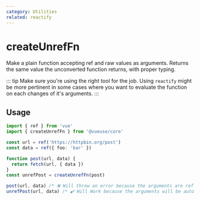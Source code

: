 ```yaml
---
category: Utilities
related: reactify
---
```


# createUnrefFn

Make a plain function accepting ref and raw values as arguments.
Returns the same value the unconverted function returns, with proper typing.

::: tip
Make sure you're using the right tool for the job. Using `reactify`
might be more pertinent in some cases where you want to evaluate the function on each changes of it's arguments.
:::

## Usage

```ts
import { ref } from 'vue'
import { createUnrefFn } from '@vueuse/core'

const url = ref('https://httpbin.org/post')
const data = ref({ foo: 'bar' })

function post(url, data) {
  return fetch(url, { data })
}
const unrefPost = createUnrefFn(post)

post(url, data) /* ❌ Will throw an error because the arguments are refs */
unrefPost(url, data) /* ✔️ Will Work because the arguments will be auto unref */
```
